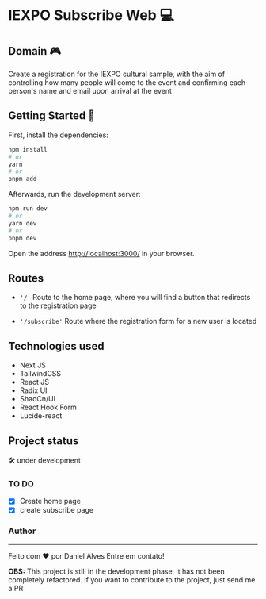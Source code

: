 # IEXPO Subscribe Web 💻

## Domain 🎮
Create a registration for the IEXPO cultural sample, with the aim of controlling how many people will come to the event and confirming each person's name and email upon arrival at the event

## Getting Started 🧠

First, install the dependencies:

```bash
npm install
# or
yarn
# or
pnpm add

```

Afterwards, run the development server:

```bash
npm run dev
# or
yarn dev
# or
pnpm dev
```

Open the address [http://localhost:3000/](http://localhost:3000/) in your browser.

## Routes

- ```'/'```
Route to the home page, where you will find a button that redirects to the registration page

- ```'/subscribe'```
Route where the registration form for a new user is located

## Technologies used

* Next JS
* TailwindCSS
* React JS
* Radix UI
* ShadCn/UI
* React Hook Form
* Lucide-react

## Project status
<p>🛠️ under development</p>

### TO DO

- [x] Create home page
- [x] create subscribe page

### Author
---
Feito com ❤️ por Daniel Alves Entre em contato!

<p><b>OBS:</b> This project is still in the development phase, it has not been completely refactored. If you want to contribute to the project, just send me a PR</p>